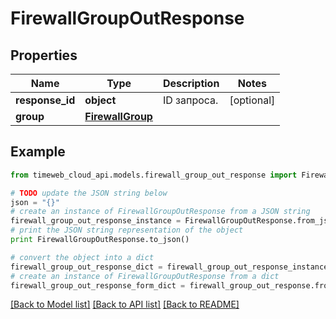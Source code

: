 # FirewallGroupOutResponse


## Properties
Name | Type | Description | Notes
------------ | ------------- | ------------- | -------------
**response_id** | **object** | ID запроса. | [optional] 
**group** | [**FirewallGroup**](FirewallGroup.md) |  | 

## Example

```python
from timeweb_cloud_api.models.firewall_group_out_response import FirewallGroupOutResponse

# TODO update the JSON string below
json = "{}"
# create an instance of FirewallGroupOutResponse from a JSON string
firewall_group_out_response_instance = FirewallGroupOutResponse.from_json(json)
# print the JSON string representation of the object
print FirewallGroupOutResponse.to_json()

# convert the object into a dict
firewall_group_out_response_dict = firewall_group_out_response_instance.to_dict()
# create an instance of FirewallGroupOutResponse from a dict
firewall_group_out_response_form_dict = firewall_group_out_response.from_dict(firewall_group_out_response_dict)
```
[[Back to Model list]](../README.md#documentation-for-models) [[Back to API list]](../README.md#documentation-for-api-endpoints) [[Back to README]](../README.md)


